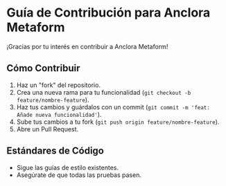 # Guía de Contribución para Anclora Metaform

¡Gracias por tu interés en contribuir a Anclora Metaform!

## Cómo Contribuir
1.  Haz un "fork" del repositorio.
2.  Crea una nueva rama para tu funcionalidad (`git checkout -b feature/nombre-feature`).
3.  Haz tus cambios y guárdalos con un commit (`git commit -m 'feat: Añade nueva funcionalidad'`).
4.  Sube tus cambios a tu fork (`git push origin feature/nombre-feature`).
5.  Abre un Pull Request.

## Estándares de Código
-   Sigue las guías de estilo existentes.
-   Asegúrate de que todas las pruebas pasen.